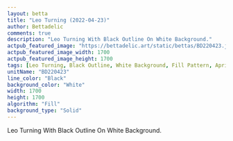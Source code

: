 ```yaml
---
layout: betta
title: "Leo Turning (2022-04-23)"
author: Bettadelic
comments: true
description: "Leo Turning With Black Outline On White Background."
actpub_featured_image: "https://bettadelic.art/static/bettas/BD220423.jpg"
actpub_featured_image_width: 1700
actpub_featured_image_height: 1700
tags: [Leo Turning, Black Outline, White Background, Fill Pattern, April 2022, Solid Background Pattern]
unitName: "BD220423"
line_color: "Black"
background_color: "White"
width: 1700
height: 1700
algorithm: "Fill"
background_type: "Solid"
---
```


Leo Turning With Black Outline On White Background.
